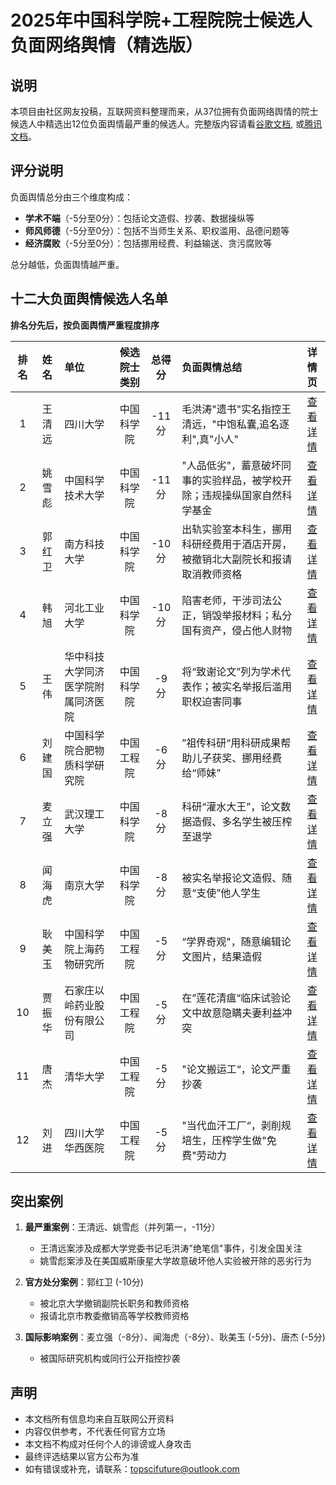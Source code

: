 # 2025年中国科学院+工程院院士候选人负面网络舆情（精选版）

## 说明

本项目由社区网友投稿，互联网资料整理而来，从37位拥有负面网络舆情的院士候选人中精选出12位负面舆情最严重的候选人。完整版内容请看[谷歌文档](https://docs.qq.com/sheet/DWWN4Sm10a0xrYnZu?tab=pj1clo), 或[腾讯文档](https://docs.google.com/spreadsheets/d/1sMk3Rd0fnjAArrjF7b4alwt3BgdplKOKMHWanXmPbSM/edit?usp=sharing)。


## 评分说明

负面舆情总分由三个维度构成：
- **学术不端**（-5分至0分）：包括论文造假、抄袭、数据操纵等
- **师风师德**（-5分至0分）：包括不当师生关系、职权滥用、品德问题等
- **经济腐败**（-5分至0分）：包括挪用经费、利益输送、贪污腐败等

总分越低，负面舆情越严重。


## 十二大负面舆情候选人名单

**排名分先后，按负面舆情严重程度排序**

| **排名** | **姓名** | **单位** | **候选院士类别** | **总得分** | **负面舆情总结**                              |               **详情页**               |
|:------:|:---:|:---|:---:|:-------:|:----------------------------------------|:-----------------------------------:|
|   1    | 王清远 | 四川大学 | 中国科学院 |  -11分   | 毛洪涛"遗书"实名指控王清远，"中饱私囊,追名逐利",真"小人"        | [查看详情](./details/1_wangqingyuan.md) |
|   2    | 姚雪彪 | 中国科学技术大学 | 中国科学院 |  -11分   | "人品低劣"，蓄意破坏同事的实验样品，被学校开除；违规操纵国家自然科学基金   |  [查看详情](./details/2_yaoxuebiao.md)  |
|   3    | 郭红卫 | 南方科技大学 | 中国科学院 |  -10分   | 出轨实验室本科生，挪用科研经费用于酒店开房，被撤销北大副院长和报请取消教师资格 |  [查看详情](./details/3_guohongwei.md)  |
|   4    | 韩旭 | 河北工业大学 | 中国科学院 |  -10分   | 陷害老师，干涉司法公正，销毁举报材料；私分国有资产，侵占他人财物        |    [查看详情](./details/4_hanxu.md)     |
|   5    | 王伟 | 华中科技大学同济医学院附属同济医院 | 中国科学院 |   -9分   | 将“致谢论文”列为学术代表作；被实名举报后滥用职权迫害同事           |   [查看详情](./details/5_wangwei.md)    |
|   6    | 刘建国 | 中国科学院合肥物质科学研究院 | 中国工程院 |   -6分   | ”祖传科研“用科研成果帮助儿子获奖、挪用经费给“师妹”             |  [查看详情](./details/6_liujianguo.md)  |
|   7    | 麦立强 | 武汉理工大学 | 中国科学院 | -8分 | 科研“灌水大王”，论文数据造假、多名学生被压榨至退学              |  [查看详情](./details/7_mailiqiang.md)  |
|   8    | 闻海虎 | 南京大学 | 中国科学院 | -8分 | 被实名举报论文造假、随意“支使”他人学生                    |   [查看详情](./details/8_wenhaihu.md)   |
|   9    | 耿美玉 | 中国科学院上海药物研究所 | 中国工程院 |   -5分   | “学界奇观"，随意编辑论文图片，结果造假                    |  [查看详情](./details/9_gengmeiyu.md)   |
|   10   | 贾振华 | 石家庄以岭药业股份有限公司 | 中国工程院 |   -5分   | 在”莲花清瘟“临床试验论文中故意隐瞒夫妻利益冲突                | [查看详情](./details/10_jiazhenhua.md)  |
|   11   | 唐杰 | 清华大学 | 中国工程院 |   -5分   | "论文搬运工“，论文严重抄袭                          |   [查看详情](./details/11_tangjie.md)   |
|   12   | 刘进 | 四川大学华西医院 | 中国工程院 |   -5分   | "当代血汗工厂“，剥削规培生，压榨学生做"免费"劳动力             |   [查看详情](./details/12_liujin.md)    |


## 突出案例

1. **最严重案例**：王清远、姚雪彪（并列第一，-11分）
   - 王清远案涉及成都大学党委书记毛洪涛"绝笔信"事件，引发全国关注
   - 姚雪彪案涉及在美国威斯康星大学故意破坏他人实验被开除的恶劣行为

2. **官方处分案例**：郭红卫 (-10分)
   - 被北京大学撤销副院长职务和教师资格
   - 报请北京市教委撤销高等学校教师资格

3. **国际影响案例**：麦立强（-8分）、闻海虎（-8分）、耿美玉 (-5分)、唐杰 (-5分)
   - 被国际研究机构或同行公开指控抄袭


## 声明
- 本文档所有信息均来自互联网公开资料
- 内容仅供参考，不代表任何官方立场
- 本文档不构成对任何个人的诽谤或人身攻击
- 最终评选结果以官方公布为准
- 如有错误或补充，请联系：topscifuture@outlook.com
